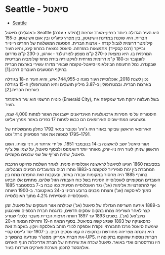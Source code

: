 # Seattle - סיאטל

- [Seattle](https://he.wikipedia.org/wiki/%D7%A1%D7%99%D7%90%D7%98%D7%9C)

סיאטל (באנגלית: Seattle (מידע • עזרה)) היא העיר הגדולה ביותר בצפון-מערב ארצות הברית. היא שוכנת במדינת וושינגטון, בין מפרץ פיוג'יט ובין אגם וושינגטון, כ-155 קילומטר דרומית לגבול קנדה - ארצות הברית. הפסגות המושלגות של ההרים ריינייר ובייקר (רכס קסקייד) מתנשאות במזרחה. סיאטל נמצאת במחוז קינג, והיא העיר המרכזית בו. היא נמצאת כ-270 ק"מ מצפון לפורטלנד - אורגון, כ-230 ק"מ מדרום לוונקובר וכ-180 ק"מ דרומית מזרחית לוויקטוריה בירת מחוז קולומביה הבריטית שבקנדה. נמל התעופה הבינלאומי סיאטל-טקומה שבעיר מדורג עשירי בארצות הברית בהיקף המטענים העוברים דרכו.[1]

נכון לשנת 2018, אוכלוסיית העיר מונה כ-744,955 איש, והיא העיר ה-18 בגודלה בארצות הברית. ובמטרופולין כ-3.87 מיליון תושבים והיא המטרופולין ה-15 בגודלה בארצות הברית.[2]

כינויה הרשמי הוא עיר האזמרגד (Emerald City), בשל העלווה ירוקת העד שמקיפה את העיר.

היסטוריה
על פי חפירות ארכאולוגיות האינדיאנים יישבו את האזור לפחות 4,000 שנה, וכשהגיעו המתיישבים האירופאים הם כבשו לפחות 17 כפרים באזור מפרץ אליוט.

האירופאי הראשון שביקר באזור היה ג'ורג' ונקובר במאי 1792 כחלק מהמשלחת של 1791–1795 למפות את אזור הפסיפיק נורת' וסט.

אזור סיאטל יושב לראשונה ב-14 בנובמבר 1851, על ידי ארתור א. דני וצוותו. השם הראשון שניתן לעיר היה ניו-יורק, מאוחר יותר דוואמפס ולבסוף סיאטל, על שמו של צ'יף סיאטל, שהיה הצ'יף של שני שבטים מקומיים.

בסביבות 1860 הגיעו לסיאטל לראשונה אוכלוסייה סינית. לאחר השלמת פרויקט הרכבת המחברת בין ימת סופיריור לטקומה ב-1883 נותרו רבים מהעובדים הסינים מובטלים. בחורף 1885 היה מחסור במקומות עבודה באזור, ובעקבות זאת התפתח מתח בין העובדים המקומיים לאוכלוסייה הסינית בשל כוח העבודה הזול שלהם. מתחים אלו הביאו אף להתפרצויות אלימות (אנ') נגד האוכלוסייה הסינית כמו טבח ב-7 בספטמבר 1885 סמוך לאיסקווה (אנ') והצתת מבנים ברובע הסיני ב-24 באוקטובר. ב-1900 היוותה האוכלוסייה האסייתית 4.2% מתוך האוכלוסייה.

ב-1889 אירעה השריפה הגדולה של סיאטל (אנ') שכילתה אזור העסקים של סיאטל. זמן קצר לאחר השריפה צמחו במקום עסקים חדשים, כדוגמת חברת הכספים וושינגטון מיוצ'ואל (אנ'). בשנים 1893 עד 1897 חוותה ארצות הברית משבר כלכלי שנודע כהפאניקה של 1893 שפגע קשה בסיאטל. בסוף המאה ה-19 ותחילת המאה ה-20 שימשה סיאטל מרכז תחבורתי ונקודת אספקה לכורי הזהב באלסקה ויוקון. בעקבות זאת היא נהנתה מפריחה מחודשת ובתקופה זו קמו עסקים רבים. ב-1907 יסד ג'יימס קסיי את חברת אמריקן מסנג'ר שנודעה בהמשך כ-UPS. חברות נוספות שהוקמו בתקופה זו היו נורדסטרום ואדי באואר. סיאטל שכרה את שירותיה של חברת אדריכלות הנוף האחים אולמסטד לתכנון מערכת פארקים ושדרות בעיר.

<!--- codetypo:ignore פיוג'יט לפורטלנד קינג   קסקייד  ריינייר טקומה  אליוט  הפסיפיק  ג'ורג'  דוואמפס  לאיסקווה  סופיריור לטקומה מיוצ'ואל  השריפה  -->
<!--- codetypo:ignore כהפאניקה  אמריקן מסנג'ר  אולמסטד  באואר  נורדסטרום  פארקים  ויוקון ג'יימס קסיי -->
